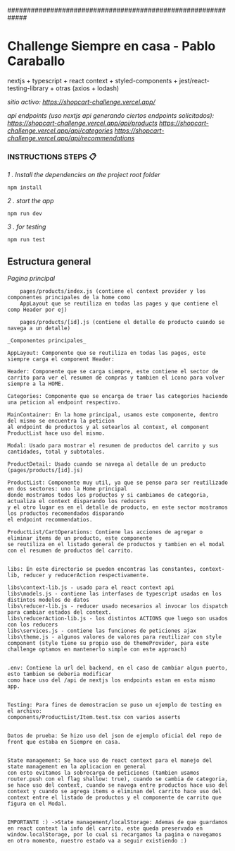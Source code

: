 #############################################################
# Challenge Siempre en casa - Pablo Caraballo
nextjs + typescript + react context + styled-components + jest/react-testing-library + otras (axios + lodash)

_sitio activo:_ 
_https://shopcart-challenge.vercel.app/_

_api endpoints (uso nextjs api generando ciertos endpoints solicitados):_ 
_https://shopcart-challenge.vercel.app/api/products_
_https://shopcart-challenge.vercel.app/api/categories_
_https://shopcart-challenge.vercel.app/api/recommendations_


### INSTRUCTIONS STEPS 📋


_1 . Install the dependencies on the project root folder_

```
npm install
```

_2 . start the app_

```
npm run dev
``` 

_3 . for testing_

```
npm run test
``` 

## Estructura general

_Pagina principal_
```
    pages/products/index.js (contiene el context provider y los componentes principales de la home como
    AppLayout que se reutiliza en todas las pages y que contiene el comp Header por ej)

    pages/products/[id].js (contiene el detalle de producto cuando se navega a un detalle)

```
```
_Componentes principales_

```
    AppLayout: Componente que se reutiliza en todas las pages, este siempre carga el component Header:

    Header: Componente que se carga siempre, este contiene el sector de carrito para ver el resumen de compras y tambien el icono para volver siempre a la HOME.

    Categories: Componente que se encarga de traer las categories haciendo una peticion al endpoint respectivo.
    
    MainContainer: En la home principal, usamos este componente, dentro del mismo se encuentra la peticion
    al endpoint de productos y al setearlos al context, el component ProductList hace uso del mismo.

    Modal: Usado para mostrar el resumen de productos del carrito y sus cantidades, total y subtotales.

    ProductDetail: Usado cuando se navega al detalle de un producto (pages/products/[id].js)
 
    ProductList: Componente muy util, ya que se penso para ser reutilizado en dos sectores: uno la Home principal
    donde mostramos todos los productos y si cambiamos de categoria, actualiza el context disparando los reducers
    y el otro lugar es en el detalle de producto, en este sector mostramos los productos recomendados disparando
    el endpoint recommendatios.

    ProductList/CartOperations: Contiene las acciones de agregar o eliminar items de un producto, este componente
    se reutiliza en el listado general de productos y tambien en el modal con el resumen de productos del carrito.
 ```

```
    libs: En este directorio se pueden encontras las constantes, context-lib, reducer y reducerAction respectivamente.
    
    libs\context-lib.js - usado para el react context api
    libs\models.js - contiene las interfases de typescript usadas en los distintos modelos de datos
    libs\reducer-lib.js - reducer usado necesarios al invocar los dispatch para cambiar estados del context.
    libs\reducerAction-lib.js - los distintos ACTIONS que luego son usados con los reducers
    libs\services.js - contiene las funciones de peticiones ajax
    libs\theme.js - algunos valores de valores para reutilizar con style component (style tiene su propio uso de themeProvider, para este challenge optamos en mantenerlo simple con este approach)
```

```
    .env: Contiene la url del backend, en el caso de cambiar algun puerto, esto tambien se deberia modificar
    como hace uso del /api de nextjs los endpoints estan en esta mismo app.
```

```
    Testing: Para fines de demostracion se puso un ejemplo de testing en el archivo:
    components/ProductList/Item.test.tsx con varios asserts
```

```
    Datos de prueba: Se hizo uso del json de ejemplo oficial del repo de front que estaba en Siempre en casa.
```

```
    State management: Se hace uso de react context para el manejo del state management en la aplicacion en general
    con esto evitamos la sobrecarga de peticiones (tambien usamos router.push con el flag shallow: true), cuando se cambia de categoria, se hace uso del context, cuando se navega entre productos hace uso del context y cuando se agrega items o eliminan del carrito hace uso del context entre el listado de productos y el componente de carrito que figura en el Modal.
```

```
    IMPORTANTE :) ->State management/localStorage: Ademas de que guardamos en react context la info del carrito, este queda preservado en window.localStorage, por lo cual si recargamos la pagina o navegamos en otro momento, nuestro estado va a seguir existiendo :)
```